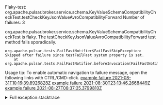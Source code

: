         
Flaky-test: org.apache.pulsar.broker.service.schema.KeyValueSchemaCompatibilityCheckTest.testCheckKeyJsonValueAvroCompatibilityForward
Number of failures: 3

org.apache.pulsar.broker.service.schema.KeyValueSchemaCompatibilityCheckTest is flaky. The testCheckKeyJsonValueAvroCompatibilityForward test method fails sporadically.

```
org.apache.pulsar.tests.FailFastNotifier$FailFastSkipException: Skipped after failure since testFailFast system property is set.
	at org.apache.pulsar.tests.FailFastNotifier.beforeInvocation(FailFastNotifier.java:88)

```

Usage tip: To enable automatic navigation to failure message, open the following links with CTRL/CMD-click.
[example failure 2021-08-31T10:16:39.8926828Z](https://github.com/apache/pulsar/runs/3471501156?check_suite_focus=true#step:10:1539)
[example failure 2021-08-30T23:13:46.2668449Z](https://github.com/apache/pulsar/runs/3467152431?check_suite_focus=true#step:9:799)
[example failure 2021-08-27T06:37:35.3799810Z](https://github.com/apache/pulsar/runs/3440411059?check_suite_focus=true#step:9:2721)


<details>
<summary>Full exception stacktrace</summary>
<code><pre>
org.apache.pulsar.tests.FailFastNotifier$FailFastSkipException: Skipped after failure since testFailFast system property is set.
	at org.apache.pulsar.tests.FailFastNotifier.beforeInvocation(FailFastNotifier.java:88)

</pre></code>
</details>

